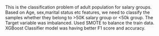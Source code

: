 This is the classification problem of adult population for salary groups.
Based on Age, sex,marital status etc features, we need to classify the samples whether they belong to >50K salary group or <50k group.
The Target variable was imbalanced. Used SMOTE to balance the train data.
XGBoost Classifier model was having better F1 score and accuracy.
